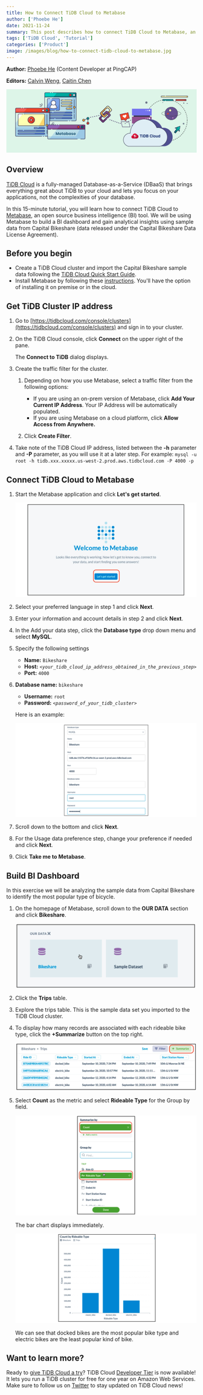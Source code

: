```yaml
---
title: How to Connect TiDB Cloud to Metabase
author: ['Phoebe He']
date: 2021-11-24
summary: This post describes how to connect TiDB Cloud to Metabase, an open source business intelligence tool.
tags: ['TiDB Cloud', 'Tutorial']
categories: ['Product']
image: /images/blog/how-to-connect-tidb-cloud-to-metabase.jpg
---
```


**Author:** [Phoebe He](https://github.com/phxwhe) (Content Developer at PingCAP)

**Editors:** [Calvin Weng](https://github.com/dcalvin), [Caitin Chen](https://github.com/caitinchen)

![How to connect TiDB Cloud to Metabase](media/how-to-connect-tidb-cloud-to-metabase.jpg)

## Overview

[TiDB Cloud](https://docs.pingcap.com/tidbcloud/public-preview) is a fully-managed Database-as-a-Service (DBaaS) that brings everything great about TiDB to your cloud and lets you focus on your applications, not the complexities of your database.

In this 15-minute tutorial, you will learn how to connect TiDB Cloud to [Metabase](https://www.metabase.com/), an open source business intelligence (BI) tool. We will be using Metabase to build a BI dashboard and gain analytical insights using sample data from Capital Bikeshare (data released under the Capital Bikeshare Data License Agreement).

## Before you begin

* Create a TiDB Cloud cluster and import the Capital Bikeshare sample data following the [TiDB Cloud Quick Start Guide](https://docs.pingcap.com/tidbcloud/public-preview/tidb-cloud-quickstart).
* Install Metabase by following these [instructions](https://www.metabase.com/docs/latest/operations-guide/installing-metabase.html). You'll have the option of installing it on premise or in the cloud.

## Get TiDB Cluster IP address

1. Go to [https://tidbcloud.com/console/clusters](https://tidbcloud.com/console/clusters) and sign in to your cluster.

2. On the TiDB Cloud console, click **Connect** on the upper right of the pane.

    The **Connect to TiDB** dialog displays.

3. Create the traffic filter for the cluster.

    1. Depending on how you use Metabase, select a traffic filter from the following options:

        * If you are using an on-prem version of Metabase, click **Add Your Current IP Address**. Your IP Address will be automatically populated.
        * If you are using Metabase on a cloud platform,  click **Allow Access from Anywhere.**

    2. Click **Create Filter**.

4. Take note of the TiDB Cloud IP address, listed between the **-h** parameter and **-P** parameter, as you will use it at a later step. For example: `mysql -u root -h tidb.xxx.xxxxx.us-west-2.prod.aws.tidbcloud.com -P 4000 -p`

## Connect TiDB Cloud to Metabase

1. Start the Metabase application and click **Let's get started**.

    ![Click Let's get started](media/click-lets-get-started.jpg)

2. Select your preferred language in step 1 and click **Next**.

3. Enter your information and account details in step 2 and click **Next**.

4. In the Add your data step, click the **Database type** drop down menu and select **MySQL**.

5. Specify the following settings

    * **Name:** `Bikeshare`
    * **Host:** *`<your_tidb_cloud_ip_address_obtained_in_the_previous_step>`*
    * **Port:** `4000`

6. **Database name:** `bikeshare`

    * **Username:** `root`
    * **Password:** *`<password_of_your_tidb_cluster>`*

    Here is an example:

    ![Database name](media/database-name-bikeshare.jpg)

7. Scroll down to the bottom and click **Next**.

8. For the Usage data preference step, change your preference if needed and click **Next**.

9. Click **Take me to Metabase**.

## Build BI Dashboard

In this exercise we will be analyzing the sample data from Capital Bikeshare to identify the most popular type of bicycle.

1. On the homepage of Metabase, scroll down to the **OUR DATA** section and click **Bikeshare**.

    ![Scroll down to OUR DATA](media/scroll-down-to-our-data.jpg)

2. Click the **Trips** table.

3. Explore the trips table. This is the sample data set you imported to the TiDB Cloud cluster.

4. To display how many records are associated with each rideable bike type, click the **+Summarize** button on the top right.

    ![Click +Summarize](media/click-summarize.jpg)

5. Select **Count** as the metric and select **Rideable Type** for the Group by field.

    ![Select Count](media/select-count.jpg)

    The bar chart displays immediately.

    ![Bar chart displays](media/bar-chart-displays.jpg)

    We can see that docked bikes are the most popular bike type and electric bikes are the least popular kind of bike.

## Want to learn more?

Ready to [give TiDB Cloud a try](https://tidbcloud.com/signup?_ga=2.179445796.1809300235.1637569164-1325493959.1627016874)? TiDB Cloud [Developer Tier](https://pingcap.com/blog/tidb-cloud-introduces-developer-tier) is now available! It lets you run a TiDB cluster for free for one year on Amazon Web Services. Make sure to follow us on [Twitter](https://twitter.com/PingCAP) to stay updated on TiDB Cloud news!
